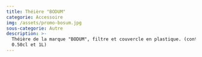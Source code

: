 ```yaml
---
title: Théière "BODUM"
categorie: Accessoire
img: /assets/promo-bosum.jpg
sous-categorie: Autre
description: >-
  Théière de la marque "BODUM", filtre et couvercle en plastique. (contenance :
  0.50cl et 1L)
---
```



